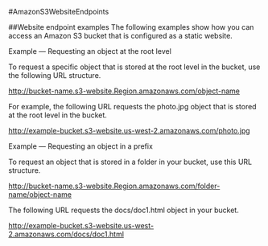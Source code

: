 #AmazonS3WebsiteEndpoints


##Website endpoint examples
The following examples show how you can access an Amazon S3 bucket that is configured as a static website.

Example — Requesting an object at the root level

To request a specific object that is stored at the root level in the bucket, use the following URL structure.

http://bucket-name.s3-website.Region.amazonaws.com/object-name

For example, the following URL requests the photo.jpg object that is stored at the root level in the bucket.

http://example-bucket.s3-website.us-west-2.amazonaws.com/photo.jpg


Example — Requesting an object in a prefix

To request an object that is stored in a folder in your bucket, use this URL structure.

http://bucket-name.s3-website.Region.amazonaws.com/folder-name/object-name

The following URL requests the docs/doc1.html object in your bucket.

http://example-bucket.s3-website.us-west-2.amazonaws.com/docs/doc1.html
